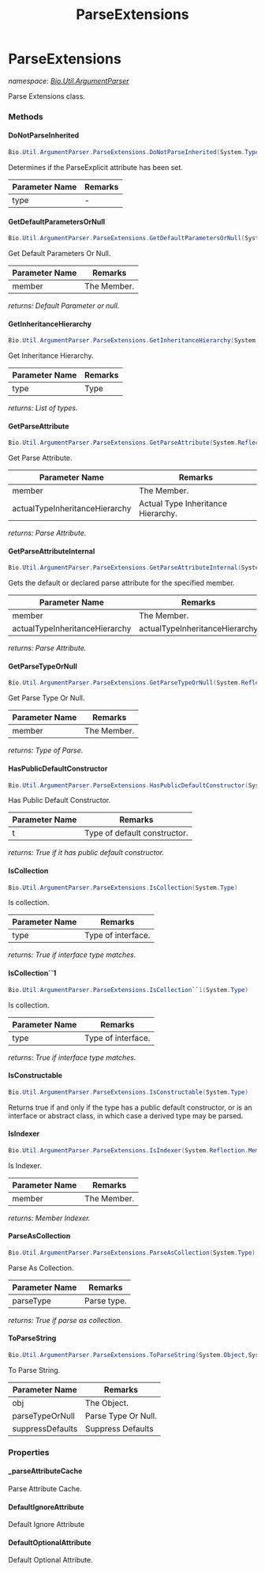 ﻿---
title: ParseExtensions
---

# ParseExtensions
_namespace: [Bio.Util.ArgumentParser](N-Bio.Util.ArgumentParser.html)_

Parse Extensions class.

### Methods

#### DoNotParseInherited
```csharp
Bio.Util.ArgumentParser.ParseExtensions.DoNotParseInherited(System.Type)
```
Determines if the ParseExplicit attribute has been set.

|Parameter Name|Remarks|
|--------------|-------|
|type|-|


#### GetDefaultParametersOrNull
```csharp
Bio.Util.ArgumentParser.ParseExtensions.GetDefaultParametersOrNull(System.Reflection.MemberInfo)
```
Get Default Parameters Or Null.

|Parameter Name|Remarks|
|--------------|-------|
|member|The Member.|

_returns: Default Parameter or null._

#### GetInheritanceHierarchy
```csharp
Bio.Util.ArgumentParser.ParseExtensions.GetInheritanceHierarchy(System.Type)
```
Get Inheritance Hierarchy.

|Parameter Name|Remarks|
|--------------|-------|
|type|Type|

_returns: List of types._

#### GetParseAttribute
```csharp
Bio.Util.ArgumentParser.ParseExtensions.GetParseAttribute(System.Reflection.MemberInfo,System.Type[])
```
Get Parse Attribute.

|Parameter Name|Remarks|
|--------------|-------|
|member|The Member.|
|actualTypeInheritanceHierarchy|Actual Type Inheritance Hierarchy.|

_returns: Parse Attribute._

#### GetParseAttributeInternal
```csharp
Bio.Util.ArgumentParser.ParseExtensions.GetParseAttributeInternal(System.Reflection.MemberInfo,System.Type[])
```
Gets the default or declared parse attribute for the specified member.

|Parameter Name|Remarks|
|--------------|-------|
|member|The Member.|
|actualTypeInheritanceHierarchy|actualTypeInheritanceHierarchy|

_returns: Parse Attribute._

#### GetParseTypeOrNull
```csharp
Bio.Util.ArgumentParser.ParseExtensions.GetParseTypeOrNull(System.Reflection.MemberInfo)
```
Get Parse Type Or Null.

|Parameter Name|Remarks|
|--------------|-------|
|member|The Member.|

_returns: Type of Parse._

#### HasPublicDefaultConstructor
```csharp
Bio.Util.ArgumentParser.ParseExtensions.HasPublicDefaultConstructor(System.Type)
```
Has Public Default Constructor.

|Parameter Name|Remarks|
|--------------|-------|
|t|Type of default constructor.|

_returns: True if it has public default constructor._

#### IsCollection
```csharp
Bio.Util.ArgumentParser.ParseExtensions.IsCollection(System.Type)
```
Is collection.

|Parameter Name|Remarks|
|--------------|-------|
|type|Type of interface.|

_returns: True if interface type matches._

#### IsCollection``1
```csharp
Bio.Util.ArgumentParser.ParseExtensions.IsCollection``1(System.Type)
```
Is collection.

|Parameter Name|Remarks|
|--------------|-------|
|type|Type of interface.|

_returns: True if interface type matches._

#### IsConstructable
```csharp
Bio.Util.ArgumentParser.ParseExtensions.IsConstructable(System.Type)
```
Returns true if and only if the type has a public default constructor, or is an interface or abstract class, in which case a derived type may be parsed.

#### IsIndexer
```csharp
Bio.Util.ArgumentParser.ParseExtensions.IsIndexer(System.Reflection.MemberInfo)
```
Is Indexer.

|Parameter Name|Remarks|
|--------------|-------|
|member|The Member.|

_returns: Member Indexer._

#### ParseAsCollection
```csharp
Bio.Util.ArgumentParser.ParseExtensions.ParseAsCollection(System.Type)
```
Parse As Collection.

|Parameter Name|Remarks|
|--------------|-------|
|parseType|Parse type.|

_returns: True if parse as collection._

#### ToParseString
```csharp
Bio.Util.ArgumentParser.ParseExtensions.ToParseString(System.Object,System.Type,System.Boolean)
```
To Parse String.

|Parameter Name|Remarks|
|--------------|-------|
|obj|The Object.|
|parseTypeOrNull|Parse Type Or Null.|
|suppressDefaults|Suppress Defaults|




### Properties

#### _parseAttributeCache
Parse Attribute Cache.
#### DefaultIgnoreAttribute
Default Ignore Attribute
#### DefaultOptionalAttribute
Default Optional Attribute.

